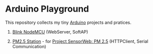 # Arduino Playground

This repository collects my tiny [Arduino][arduino] projects and pratices.

01. [Blink NodeMCU][01] (WebServer, SoftAP)

02. [PM2.5 Station][02] - for [Project SensorWeb: PM 2.5][pm25] (HTTPClient, Serial Communication)


[01]: /blink_nodemcu/blink_nodemcu.ino
[02]: /pm25_sensorweb/pm25_sensorweb.ino

[arduino]: https://www.arduino.cc
[pm25]: https://sensorweb.io/pm25/
